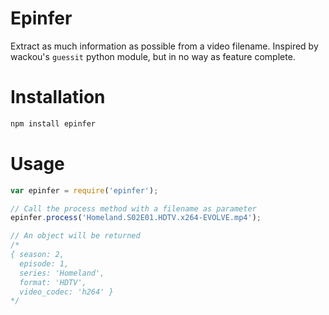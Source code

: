 # Epinfer

Extract as much information as possible from a video filename.
Inspired by wackou's `guessit` python module, but in no way as feature complete.

# Installation

```bash
npm install epinfer
```

# Usage

```javascript
var epinfer = require('epinfer');

// Call the process method with a filename as parameter
epinfer.process('Homeland.S02E01.HDTV.x264-EVOLVE.mp4');

// An object will be returned
/*
{ season: 2,
  episode: 1,
  series: 'Homeland',
  format: 'HDTV',
  video_codec: 'h264' }
*/
```